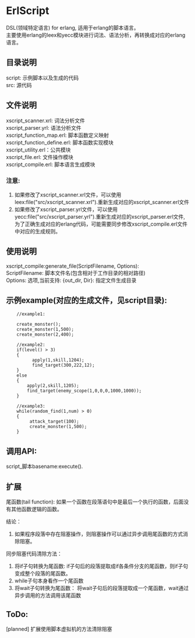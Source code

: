 # ErlScript
DSL(领域特定语言) for erlang,  适用于erlang的脚本语言。<br/>
主要使用erlang的leex和yecc模块进行词法、语法分析，再转换成对应的erlang语言。

## 目录说明
script: 示例脚本以及生成的代码<br/>
src: 源代码<br/>

## 文件说明
xscript_scanner.xrl: 词法分析文件<br/>
xscript_parser.yrl: 语法分析文件<br/>
xscript_function_map.erl: 脚本函数定义映射<br/>
xscript_function_define.erl: 脚本函数实现模块<br/>
xscript_utility.erl：公共模块<br/>
xscript_file.erl: 文件操作模块<br/>
xscript_compile.erl: 脚本语言生成模块<br/>

### 注意:
1. 如果修改了xscript_scanner.xrl文件，可以使用leex:file("src/xscript_scanner.xrl").重新生成对应的xscript_scanner.erl文件<br/>
1. 如果修改了xscript_parser.yrl文件，可以使用yecc:file("src/xscript_parser.yrl").重新生成对应的xscript_parser.erl文件,为了正确生成对应的erlang代码，可能需要同步修改xscript_compile.erl文件中对应的生成规则。<br/>


## 使用说明
xscript_compile:generate_file(ScriptFilename, Options):<br/>
  ScriptFilename: 脚本文件名(包含相对于工作目录的相对路径)<br/>
  Options: 选项,当前支持: {out_dir, Dir}: 指定文件生成目录<br/>


## 示例example(对应的生成文件，见script目录):
        //example1: 
        
        create_monster();
        create_monster(1,500);
        create_monster(2,400);
        
        //example2: 
        if(level() > 3)
        {
              apply(1,skill,1204);
              find_target(300,222,12);
        }
        else
        {
            apply(2,skill,1205); 
            find_target(enemy_scope(1,0,0,0,1000,1000));     
        }
        
        //example3:
        while(random_find(1,num) > 0)
        {
             attack_target(100);
             create_monster(1,500);
        }

 

## 调用API:
script_脚本basename:execute().<br/>


## 扩展
尾函数(tail function): 如果一个函数在段落语句中是最后一个执行的函数，后面没有其他函数逻辑的函数。

结论：
1. 如果程序段落中存在阻塞操作，则阻塞操作可以通过异步调用尾函数的方式消除阻塞。

同步阻塞代码清除方法：
1. 将if子句转换为尾函数: if子句后的段落提取成if各条件分支的尾函数，则if子句变成整个段落的尾函数。<br/>
2. while子句本身看作一个尾函数<br/>
3. 将wait子句转换为尾函数： 将wait子句后的段落提取成一个尾函数，wait通过异步调用的方法调用该尾函数<br/>


## ToDo:
[planned] 扩展使用脚本虚拟机的方法清除阻塞

